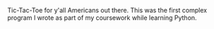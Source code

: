 Tic-Tac-Toe for y'all Americans out there. 
This was the first complex program I wrote as part of my coursework while learning Python.
